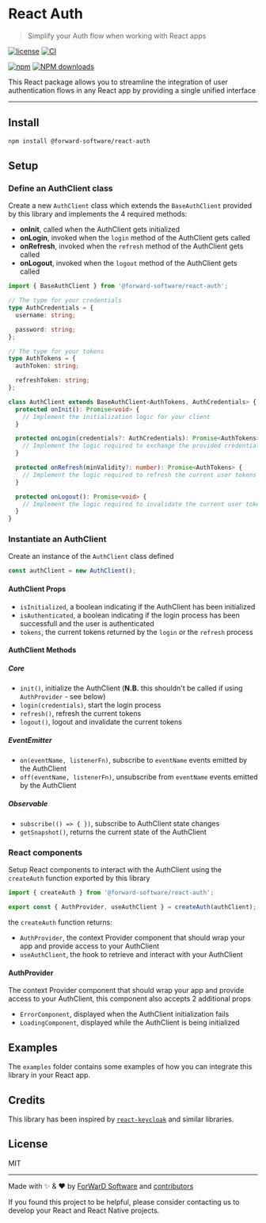 # React Auth

> Simplify your Auth flow when working with React apps

[![license](https://img.shields.io/github/license/forwardsoftware/react-auth.svg)](https://github.com/forwardsoftware/react-auth/blob/main/LICENSE) [![CI](https://github.com/forwardsoftware/react-auth/actions/workflows/main.yml/badge.svg)](https://github.com/forwardsoftware/react-auth/actions/workflows/main.yml)

[![npm](https://img.shields.io/npm/v/@forward-software/react-auth)](https://npmjs.com/package/@forward-software/react-auth) [![NPM downloads](https://img.shields.io/npm/dm/@forward-software/react-auth.svg)](https://npmjs.com/package/@forward-software/react-auth)

This React package allows you to streamline the integration of user authentication flows in any React app by providing a single unified interface

---

## Install

```sh
npm install @forward-software/react-auth
```

## Setup

### Define an AuthClient class

Create a new `AuthClient` class which extends the `BaseAuthClient` provided by this library and implements the 4 required methods:

- **onInit**, called when the AuthClient gets initialized
- **onLogin**, invoked when the `login` method of the AuthClient gets called
- **onRefresh**, invoked when the `refresh` method of the AuthClient gets called
- **onLogout**, invoked when the `logout` method of the AuthClient gets called

```ts
import { BaseAuthClient } from '@forward-software/react-auth';

// The type for your credentials
type AuthCredentials = {
  username: string;

  password: string;
};

// The type for your tokens
type AuthTokens = {
  authToken: string;

  refreshToken: string;
};

class AuthClient extends BaseAuthClient<AuthTokens, AuthCredentials> {
  protected onInit(): Promise<void> {
    // Implement the initialization logic for your client
  }

  protected onLogin(credentials?: AuthCredentials): Promise<AuthTokens> {
    // Implement the logic required to exchange the provided credentials for user tokens
  }

  protected onRefresh(minValidity?: number): Promise<AuthTokens> {
    // Implement the logic required to refresh the current user tokens
  }

  protected onLogout(): Promise<void> {
    // Implement the logic required to invalidate the current user tokens
  }
}
```

### Instantiate an AuthClient

Create an instance of the `AuthClient` class defined

```ts
const authClient = new AuthClient();
```

#### AuthClient Props

- `isInitialized`, a boolean indicating if the AuthClient has been initialized
- `isAuthenticated`, a boolean indicating if the login process has been successfull and the user is authenticated
- `tokens`, the current tokens returned by the `login` or the `refresh` process

#### AuthClient Methods

##### Core

- `init()`, initialize the AuthClient (**N.B.** this shouldn't be called if using `AuthProvider` - see below)
- `login(credentials)`, start the login process
- `refresh()`, refresh the current tokens
- `logout()`, logout and invalidate the current tokens

##### EventEmitter

- `on(eventName, listenerFn)`, subscribe to `eventName` events emitted by the AuthClient
- `off(eventName, listenerFn)`, unsubscribe from `eventName` events emitted by the AuthClient

##### Observable

- `subscribe(() => { })`, subscribe to AuthClient state changes
- `getSnapshot()`, returns the current state of the AuthClient

### React components

Setup React components to interact with the AuthClient using the `createAuth` function exported by this library

```ts
import { createAuth } from '@forward-software/react-auth';

export const { AuthProvider, useAuthClient } = createAuth(authClient);
```

the `createAuth` function returns:

- `AuthProvider`, the context Provider component that should wrap your app and provide access to your AuthClient
- `useAuthClient`, the hook to retrieve and interact with your AuthClient

#### AuthProvider

The context Provider component that should wrap your app and provide access to your AuthClient, this component also accepts 2 additional props

- `ErrorComponent`, displayed when the AuthClient initialization fails
- `LoadingComponent`, displayed while the AuthClient is being initialized

## Examples

The `examples` folder contains some examples of how you can integrate this library in your React app.

## Credits

This library has been inspired by [`react-keycloak`](https://github.com/react-keycloak/react-keycloak) and similar libraries.

## License

MIT

---

Made with ✨ & ❤️ by [ForWarD Software](https://github.com/forwardsoftware) and [contributors](https://github.com/forwardsoftware/react-auth/graphs/contributors)

If you found this project to be helpful, please consider contacting us to develop your React and React Native projects.
